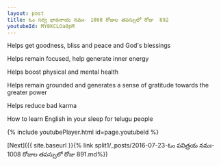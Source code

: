 ```yaml
---
layout: post
title: ఓం సర్వ భావనాయ నమః- 1008 రోజుల తపస్సులో రోజు  892
youtubeId: MY8KCLOa0pM
---
```

 
 
Helps get goodness, bliss and peace and God's blessings
 
Helps remain focused, help generate inner energy 
 
Helps boost physical and mental health 
 
Helps remain grounded and generates a sense of gratitude towards the greater power 
 
Helps reduce bad karma
 
How to learn English in your sleep for telugu people
 
 
 
 


{% include youtubePlayer.html id=page.youtubeId %}
 
[Next]({{ site.baseurl }}{% link split1/_posts/2016-07-23-ఓం పవిత్రయ నమః- 1008 రోజుల తపస్సులో రోజు  891.md%})
 
